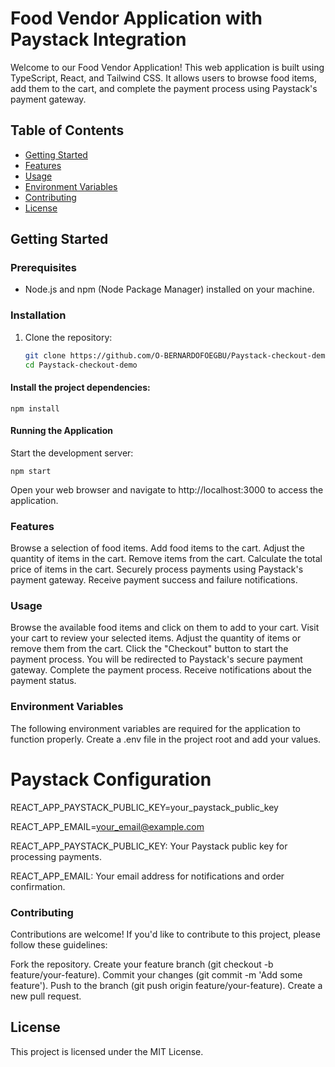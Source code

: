 # Food Vendor Application with Paystack Integration

Welcome to our Food Vendor Application! This web application is built using TypeScript, React, and Tailwind CSS. It allows users to browse food items, add them to the cart, and complete the payment process using Paystack's payment gateway.

## Table of Contents

- [Getting Started](#getting-started)
- [Features](#features)
- [Usage](#usage)
- [Environment Variables](#environment-variables)
- [Contributing](#contributing)
- [License](#license)

## Getting Started

### Prerequisites

- Node.js and npm (Node Package Manager) installed on your machine.

### Installation

1. Clone the repository:
   ```bash
   git clone https://github.com/O-BERNARDOFOEGBU/Paystack-checkout-demo.git
   cd Paystack-checkout-demo
   ```

#### Install the project dependencies:

    npm install

#### Running the Application

Start the development server:

    npm start

Open your web browser and navigate to http://localhost:3000 to access the application.

### Features

Browse a selection of food items.
Add food items to the cart.
Adjust the quantity of items in the cart.
Remove items from the cart.
Calculate the total price of items in the cart.
Securely process payments using Paystack's payment gateway.
Receive payment success and failure notifications.

### Usage

Browse the available food items and click on them to add to your cart.
Visit your cart to review your selected items.
Adjust the quantity of items or remove them from the cart.
Click the "Checkout" button to start the payment process.
You will be redirected to Paystack's secure payment gateway.
Complete the payment process.
Receive notifications about the payment status.

### Environment Variables

The following environment variables are required for the application to function properly. Create a .env file in the project root and add your values.

# Paystack Configuration

REACT_APP_PAYSTACK_PUBLIC_KEY=your_paystack_public_key

REACT_APP_EMAIL=your_email@example.com



REACT_APP_PAYSTACK_PUBLIC_KEY: Your Paystack public key for processing payments.

REACT_APP_EMAIL: Your email address for notifications and order confirmation.

### Contributing

Contributions are welcome! If you'd like to contribute to this project, please follow these guidelines:

Fork the repository.
Create your feature branch (git checkout -b feature/your-feature).
Commit your changes (git commit -m 'Add some feature').
Push to the branch (git push origin feature/your-feature).
Create a new pull request.

## License

This project is licensed under the MIT License.
